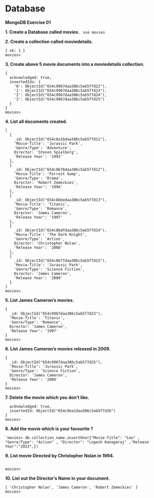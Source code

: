 # Database
**MongoDB Exercise 01**


**1. Create a Database called movies.**
```  use movies  ```

**2. Create a collection called moviedetails.**
``` movies> db.createCollection("moviedetails")
{ ok: 1 }
movies>
  ```

**3. Create above 5 movie documents into a moviedetails collection.**
``` movies> db.moviedetails.insertMany([{"Movie-Title": "Forrest Gump" , "Genre/Type": "Drama" , "Director": "Robert Zemeckies" ,"Release Year":"1994",},{"Movie-Title": "Titanic" , "Genre/Type": "Romance" , "Director": "James Cameron" ,"Release Year":"1997",},{"Movie-Title": "The Dark Knight" , "Genre/Type": "Action" , "Director": "Christopher Nolan" ,"Release Year":"2008",},{"Movie-Title": "Jurassic Park" , "Genre/Type": "Science Fiction" , "Director": "James Cameron" ,"Release Year":"2009",}])
{
  acknowledged: true,
  insertedIds: {
    '0': ObjectId("654c9967daa386c5ab5f7d22"),
    '1': ObjectId("654c9967daa386c5ab5f7d23"),
    '2': ObjectId("654c9967daa386c5ab5f7d24"),
    '3': ObjectId("654c9967daa386c5ab5f7d25")
  }
}
movies>
```
**4. List all documents created.**
```movies> db.moviedetails.find()
[
  {
    _id: ObjectId("654c8a1bdaa386c5ab5f7d11"),
    'Movie-Title': 'Jurassic Park',
    'Genre/Type': 'Adventure',
    Director: 'Steven Spielberg',
    'Release Year': '1993'
  },
  {
    _id: ObjectId("654c8b76daa386c5ab5f7d12"),
    'Movie-Title': 'Forrest Gump',
    'Genre/Type': 'Drama',
    Director: 'Robert Zemeckies',
    'Release Year': '1994'
  },
  {
    _id: ObjectId("654c8bbedaa386c5ab5f7d13"),
    'Movie-Title': 'Titanic',
    'Genre/Type': 'Romance',
    Director: 'James Cameron',
    'Release Year': '1997'
  },
  {
    _id: ObjectId("654c8bdfdaa386c5ab5f7d14"),
    'Movie-Title': 'The Dark Knight',
    'Genre/Type': 'Action',
    Director: 'Christopher Nolan',
    'Release Year': '2008'
  },
  {
    _id: ObjectId("654c8bffdaa386c5ab5f7d15"),
    'Movie-Title': 'Jurassic Park',
    'Genre/Type': 'Science Fiction',
    Director: 'James Cameron',
    'Release Year': '2009'
  }
]
movies>
 ```
**5. List James Cameron’s movies.**
``` movies> db.moviedetails.findOne({ "Director": "James Cameron" })
{
  _id: ObjectId("654c9967daa386c5ab5f7d23"),
  'Movie-Title': 'Titanic',
  'Genre/Type': 'Romance',
  Director: 'James Cameron',
  'Release Year': '1997'
}
movies>
```
**6. List  James Cameron’s movies released in 2009.**
``` movies> db.moviedetails.findOne({ "Release Year": "2009" })
{
  _id: ObjectId("654c9967daa386c5ab5f7d25"),
  'Movie-Title': 'Jurassic Park',
  'Genre/Type': 'Science Fiction',
  Director: 'James Cameron',
  'Release Year': '2009'
}
movies>
 ```
**7. Delete the movie which you don’t like.**

```{
  acknowledged: true,
  insertedId: ObjectId("654c9ea1daa386c5ab5f7d26")
}
movies>
```
**8. Add the movie which is your favourite ?**

```
`movies> db.collection_name.insertOne({"Movie-Title": "Leo" , "Genre/Type": "Action" , "Director": "Logesh Kanagaraj" ,"Release Year":"2023",})
 ```
**9. List movie Directed  by Christopher Nolan in 1994.**
```movies> db.moviedetails.find({ "Director": "Christopher Nolan", "Release Year": "1994" })

movies>
```
  **10. List out the Director’s Name in your document.**
``` movies> db.moviedetails.distinct("Director")
[ 'Christopher Nolan', 'James Cameron', 'Robert Zemeckies' ]
movies>
 ```

